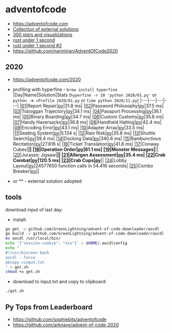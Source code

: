 # adventofcode

* https://adventofcode.com
* [Collection of external solutions](https://github.com/Bogdanp/awesome-advent-of-code)
* [300 stars and visualizations](https://github.com/surgi1/adventofcode)
* [rust under 1 second](https://timvisee.com/blog/solving-aoc-2020-in-under-a-second/)
* [rust under 1 second #2](https://www.forrestthewoods.com/blog/solving-advent-of-code-in-under-a-second/)
* https://github.com/narimiran/AdventOfCode2020

## 2020

* https://adventofcode.com/2020

* profiling with hyperfine - `brew install hyperfine`
|Day|Name|Solution|Stats (`hyperfine -r 10 'python 2020/01.py'` or `python -m cProfile 2020/01.py` or `time python 2020/11.py`)
|---|---|---|---|
|[01](https://adventofcode.com/2020/day/1)|Report Repair|[py](2020/01.py)|31.8 ms|
|[02](https://adventofcode.com/2020/day/2)|Password Philosophy|[py](2020/02.py)|37.5 ms|
|[03](https://adventofcode.com/2020/day/3)|Toboggan Trajectory|[py](2020/03.py)|34.1 ms|
|[04](https://adventofcode.com/2020/day/4)|Passport Processing|[py](2020/04.py)|36.1 ms|
|[05](https://adventofcode.com/2020/day/5)|Binary Boarding|[py](2020/05.py)|34.7 ms|
|[06](https://adventofcode.com/2020/day/6)|Custom Customs|[py](2020/06.py)|35.6 ms|
|[07](https://adventofcode.com/2020/day/7)|Handy Haversacks|[py](2020/07.py)|36.8 ms|
|[08](https://adventofcode.com/2020/day/8)|Handheld Halting|[py](2020/08.py)|42.4 ms|
|[09](https://adventofcode.com/2020/day/9)|Encoding Error|[py](2020/09.py)|43.1 ms|
|[10](https://adventofcode.com/2020/day/10)|Adapter Array|[py](2020/10.py)|33.5 ms|
|[11](https://adventofcode.com/2020/day/11)|Seating System|[py](2020/11.py)|5.134 s|
|[12](https://adventofcode.com/2020/day/12)|Rain Risk|[py](2020/12.py)|35.8 ms|
|[13](https://adventofcode.com/2020/day/13)|Shuttle Search|[py](2020/13.py)|39.4 ms|
|[14](https://adventofcode.com/2020/day/14)|Docking Data|[py](2020/14.py)|340.6 ms|
|[15](https://adventofcode.com/2020/day/15)|Rambunctious Recitation|[py](2020/15.py)|27.816 s|
|[16](https://adventofcode.com/2020/day/16)|Ticket Translation|[py](2020/16.py)|41.8 ms|
|[17](https://adventofcode.com/2020/day/17)|Conway Cubes|**||
|[18](https://adventofcode.com/2020/day/18)|Operation Order|[py](2020/18.py)|61.1 ms|
|[19](https://adventofcode.com/2020/day/19)|Monster Messages|**||
|[20](https://adventofcode.com/2020/day/20)|Jurassic Jigsaw|**||
|[21](https://adventofcode.com/2020/day/21)|Allergen Assessment|[py](2020/21.py)|35.4 ms|
|[22](https://adventofcode.com/2020/day/22)|Crab Combat|[py](2020/22.py)|120.5 ms|
|[23](https://adventofcode.com/2020/day/23)|Crab Cups|[py](2020/23.py)**||
|[24](https://adventofcode.com/2020/day/24)|Lobby Layout|[py](2020/24.py)|24577650 function calls in 54.416 seconds|
|[25](https://adventofcode.com/2020/day/25)|Combo Breaker|[py](2020/25.py)||

* or ** - external solution adopted

## tools

download input of last day:

* install:

```bash
go get -u github.com/GreenLightning/advent-of-code-downloader/aocdl
go build -v github.com/GreenLightning/advent-of-code-downloader/aocdl
mv aocdl /usr/local/bin/
echo '{"session-cookie": "xxx"}' > $HOME/.aocdlconfig
echo "
#!/usr/bin/env bash
aocdl --force
pbcopy <input.txt
" > get.sh
chmod +x get.sh
```

* download to input.txt and copy to clipboard:

```bash
./get.sh
```

## Py Tops from Leaderboard

* https://github.com/sophiebits/adventofcode
* https://github.com/arknave/advent-of-code-2020